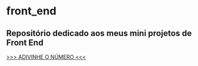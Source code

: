 # front_end
 <h2>Repositório dedicado aos meus mini projetos de Front End</h2>

<a href="https://melquetrindade.github.io/front_end2/adivinhe_num/ex6.html">>>> ADIVINHE O NÚMERO <<< </a>
